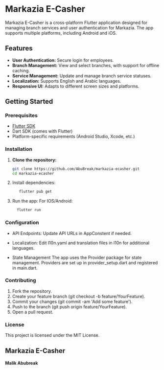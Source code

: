 # Markazia E-Casher

Markazia E-Casher is a cross-platform Flutter application designed for managing branch services and user authentication for Markazia. The app supports multiple platforms, including Android and iOS.

## Features

- **User Authentication:** Secure login for employees.
- **Branch Management:** View and select branches, with support for offline caching.
- **Service Management:** Update and manage branch service statuses.
- **Localization:** Supports English and Arabic languages.
- **Responsive UI:** Adapts to different screen sizes and platforms.

## Getting Started

### Prerequisites

- [Flutter SDK](https://flutter.dev/docs/get-started/install)
- Dart SDK (comes with Flutter)
- Platform-specific requirements (Android Studio, Xcode, etc.)

### Installation

1. **Clone the repository:**
   ```sh
   git clone https://github.com/AbuBreak/markazia-ecasher.git
   cd markazia-ecasher

2. Install dependencies:
   ```sh
      flutter pub get

4. Run the app:
   For IOS/Android:
   ```sh
     flutter run

### Configuration
- API Endpoints:
Update API URLs in AppConstent if needed.

- Localization:
Edit l10n.yaml and translation files in l10n for additional languages.

- State Management
The app uses the Provider package for state management. Providers are set up in provider_setup.dart and registered in main.dart.

### Contributing
1. Fork the repository.
2. Create your feature branch (git checkout -b feature/YourFeature).
3. Commit your changes (git commit -am 'Add some feature').
4. Push to the branch (git push origin feature/YourFeature).
5. Open a pull request.

   
### License
This project is licensed under the MIT License.

## Markazia E-Casher
#### Malik Abubreak
